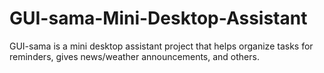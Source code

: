 # GUI-sama-Mini-Desktop-Assistant
GUI-sama is a mini desktop assistant project that helps organize tasks for reminders, gives news/weather announcements, and others.
